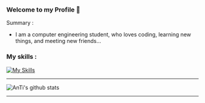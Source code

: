 ### Welcome to my Profile 👋
Summary :
-  I am a computer engineering student, who loves coding, learning new things, and meeting new friends...

<!--
**AHMED-salah00/AHMED-salah00** is a ✨ _special_ ✨ repository because its `README.md` (this file) appears on your GitHub profile.

Here are some ideas to get you started:

- 🔭 I’m currently working on ...
- 🌱 I’m currently learning ...
- 👯 I’m looking to collaborate on ...
- 🤔 I’m looking for help with ...
- 💬 Ask me about ...
- 📫 How to reach me: ...
- 😄 Pronouns: ...
- ⚡ Fun fact: ...
-->
### My skills :
[![My Skills](https://skillicons.dev/icons?i=,git,github,linux,py,html,sqlite,mysql,postgresql,cpp,cs,vscode)](https://skillicons.dev)

_______________________________________________________________________
![AnTi's github stats](https://github-readme-stats.vercel.app/api?username=AHMED-salah00&show_icons=true&title_color=fff&icon_color=79ff97&text_color=9f9f9f&bg_color=151515&PAT_1)
_______________________________________________________________________
<!-- <img src="https://github-readme-stats.vercel.app/api/top-langs?username=AHMED-salah00&layout=compact&PAT_1"/>
 -->
